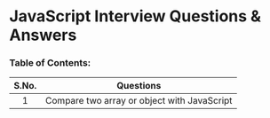 # JavaScript Interview Questions & Answers

### Table of Contents:

| S.No. |                   Questions                  |
| :---: |    --------------------------------------    |
|   1   | Compare two array or object with JavaScript  |
